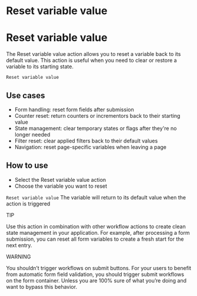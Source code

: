 # Reset variable value ​


# Reset variable value ​

The Reset variable value action allows you to reset a variable back to its default value. This action is useful when you need to clear or restore a variable to its starting state.

`Reset variable value`

## Use cases ​

- Form handling: reset form fields after submission
- Counter reset: return counters or incrementors back to their starting value
- State management: clear temporary states or flags after they're no longer needed
- Filter reset: clear applied filters back to their default values
- Navigation: reset page-specific variables when leaving a page


## How to use ​

- Select the Reset variable value action
- Choose the variable you want to reset

`Reset variable value`
The variable will return to its default value when the action is triggered

TIP

Use this action in combination with other workflow actions to create clean state management in your application. For example, after processing a form submission, you can reset all form variables to create a fresh start for the next entry.

WARNING

You shouldn’t trigger workflows on submit buttons. For your users to benefit from automatic form field validation, you should trigger submit workflows on the form container. Unless you are 100% sure of what you’re doing and want to bypass this behavior.

